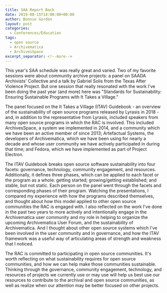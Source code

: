 ```yaml
---
title: SAA Report Back
date: 2019-08-15T14:00:00+00:00
author: Bonnie Gordon
layout: post
categories:
  - Conferences/Education
tags:
  - open source
  - Archivematica
  - ArchivesSpace
excerpt_separator: <!--more-->
---
```

This year's SAA schedule was really great and varied. Two of my favorite sessions were about community archive projects: a panel on SAADA Archivists' Collective and a talk by Gabriel Solis from the Texas After Violence Project. But one session that really resonated with the work I've been doing the past year (and more) here was "Standards for Sustainability: Ensuring Sustainable Programs with It Takes a Village."

<!--more-->

The panel focused on the It Takes a Village (ITAV) Guidebook - an overview of the sustainability of open source programs released by Lyrasis in 2018 - and, in addition to the representative from Lyrasis, included speakers from many open source programs in which the RAC is involved. This included ArchivesSpace, a system we implemented in 2014, and a community which we have been an active member of since 2013; Artefactual Systems, the developers of Archivematica, which we have been using for nearly a decade and whose user community we have actively participated in during that time; and Fedora, which we have implemented as part of Project Electron. 

The ITAV Guidebook breaks open source software sustainability into four facets: governance, technology, community engagement, and resources. Additionally, it defines three phases, which can be applied to each facet or the program as a whole: getting started; growing/getting established; and stable, but not static. Each person on the panel went through the facets and corresponding phases of their program. Watching the presentations, I compared my experience with how the programs described themselves, and thought about how this model applied to other open source communities the RAC is engaged with. I also reflected on the work I've done in the past two years to more actively and intentionally engage in the Archivematica user community and my role in helping to organize the upcoming Archivematica User Forum, and the sustainability of Archivematica. And I thought about other open source systems which I've been involved in the user community and in governance, and how the ITAV framework was a useful way of articulating areas of strength and weakness that I noticed.

The RAC is committed to participating in open source communities. It's worth reflecting on what sustainability requires for open source communities, and how we can help make those communities sustainable. Thinking through the governance, community engagement, technology, and resources of projects we currently use or may use will help us best use our resources to contribute to the archival and open source communities, as well as realize when our attention may be better focused on other projects.
